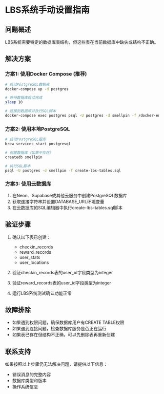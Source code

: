 
# LBS系统手动设置指南

## 问题概述
LBS系统需要特定的数据库表结构，但这些表在当前数据库中缺失或结构不正确。

## 解决方案

### 方案1: 使用Docker Compose (推荐)
```bash
# 启动PostgreSQL数据库
docker-compose up -d postgres

# 等待数据库启动完成
sleep 10

# 连接到数据库并执行SQL脚本
docker-compose exec postgres psql -U postgres -d smellpin -f /docker-entrypoint-initdb.d/create-lbs-tables.sql
```

### 方案2: 使用本地PostgreSQL
```bash
# 启动PostgreSQL服务
brew services start postgresql

# 创建数据库（如果不存在）
createdb smellpin

# 执行SQL脚本
psql -U postgres -d smellpin -f create-lbs-tables.sql
```

### 方案3: 使用云数据库
1. 在Neon、Supabase或其他云服务中创建PostgreSQL数据库
2. 获取连接字符串并设置DATABASE_URL环境变量
3. 在云数据库的SQL编辑器中执行create-lbs-tables.sql脚本

## 验证步骤
1. 确认以下表已创建：
   - checkin_records
   - reward_records
   - user_stats
   - user_locations

2. 验证checkin_records表的user_id字段类型为integer
3. 验证reward_records表的user_id字段类型为integer
4. 运行LBS系统测试确认功能正常

## 故障排除
- 如果遇到权限问题，确保数据库用户有CREATE TABLE权限
- 如果遇到连接问题，检查数据库服务是否正在运行
- 如果表已存在但结构不正确，可以先删除表再重新创建

## 联系支持
如果按照以上步骤仍无法解决问题，请提供以下信息：
- 错误消息的完整内容
- 数据库类型和版本
- 操作系统信息
